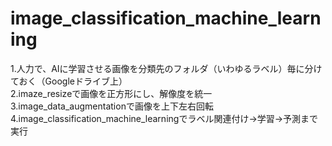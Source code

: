 # image_classification_machine_learning

1.人力で、AIに学習させる画像を分類先のフォルダ（いわゆるラベル）毎に分けておく（Googleドライブ上）  
2.imaze_resizeで画像を正方形にし、解像度を統一  
3.image_data_augmentationで画像を上下左右回転   
4.image_classification_machine_learningでラベル関連付け→学習→予測まで実行

